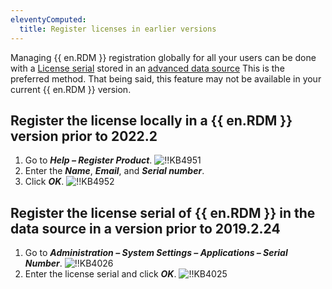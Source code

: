 ```yaml
---
eleventyComputed:
  title: Register licenses in earlier versions
---
```

Managing {{ en.RDM }} registration globally for all your users can be done with a [License serial](/rdm/windows/commands/administration/management/licenses/) stored in an [advanced data source](/rdm/windows/data-sources/data-sources-types/advanced-data-sources/) This is the preferred method. That being said, this feature may not be available in your current {{ en.RDM }} version.

## Register the license locally in a {{ en.RDM }} version prior to 2022.2

1. Go to ***Help – Register Product***.
![!!KB4951](https://cdnweb.devolutions.net/docs/docs_en_kb_KB4951.png)
1. Enter the ***Name***, ***Email***, and ***Serial number***.
1. Click ***OK***.
![!!KB4952](https://cdnweb.devolutions.net/docs/docs_en_kb_KB4952.png)

## Register the license serial of {{ en.RDM }} in the data source in a version prior to 2019.2.24

1. Go to ***Administration – System Settings – Applications – Serial Number***.
![!!KB4026](https://cdnweb.devolutions.net/docs/docs_en_kb_KB4026.png)
1. Enter the license serial and click ***OK***.
![!!KB4025](https://cdnweb.devolutions.net/docs/docs_en_kb_KB4025.png)
